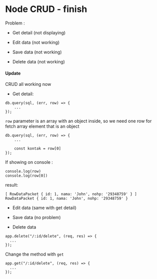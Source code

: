 # Node CRUD - finish

Problem :

- Get detail (not displaying)

- Edit data (not working)

- Save data (not working)

- Delete data (not working)

#### Update

CRUD all working now

- Get detail:

```
db.query(sql, (err, row) => {
    ...
});
```

`row` parameter is an array with an object inside, so we need one row for fetch array element that is an object

```
db.query(sql, (err, row) => {
    ...

    const kontak = row[0]
});
```

If showing on console :

```
console.log(row)
console.log(row[0])
```
result:
```
[ RowDataPacket { id: 1, nama: 'John', nohp: '29348759' } ]
RowDataPacket { id: 1, nama: 'John', nohp: '29348759' }
```

- Edit data (same with get detail)

- Save data (no problem)

- Delete data
```
app.delete("/:id/delete", (req, res) => {
  ...
});
```

Change the method with `get`

```
app.get("/:id/delete", (req, res) => {
  ...
});
```

